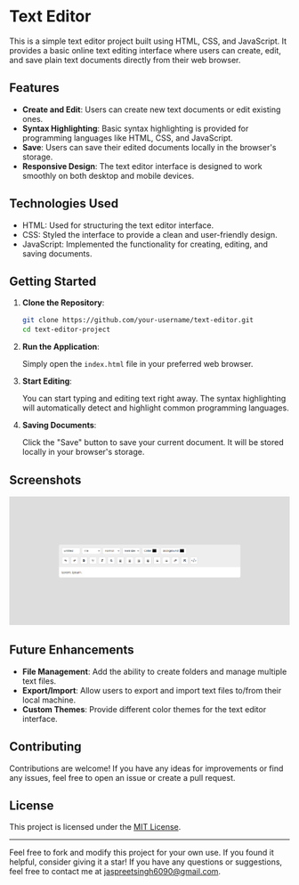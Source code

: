 # Text Editor 



This is a simple text editor project built using HTML, CSS, and JavaScript. It provides a basic online text editing interface where users can create, edit, and save plain text documents directly from their web browser.

## Features

- **Create and Edit**: Users can create new text documents or edit existing ones.
- **Syntax Highlighting**: Basic syntax highlighting is provided for programming languages like HTML, CSS, and JavaScript.
- **Save**: Users can save their edited documents locally in the browser's storage.
- **Responsive Design**: The text editor interface is designed to work smoothly on both desktop and mobile devices.

## Technologies Used

- HTML: Used for structuring the text editor interface.
- CSS: Styled the interface to provide a clean and user-friendly design.
- JavaScript: Implemented the functionality for creating, editing, and saving documents.

## Getting Started

1. **Clone the Repository**:

    ```bash
    git clone https://github.com/your-username/text-editor.git
    cd text-editor-project
    ```

2. **Run the Application**:

    Simply open the `index.html` file in your preferred web browser.

3. **Start Editing**:

    You can start typing and editing text right away. The syntax highlighting will automatically detect and highlight common programming languages.

4. **Saving Documents**:

    Click the "Save" button to save your current document. It will be stored locally in your browser's storage.

## Screenshots

![Screenshot 1](/image.png)


## Future Enhancements

- **File Management**: Add the ability to create folders and manage multiple text files.
- **Export/Import**: Allow users to export and import text files to/from their local machine.
- **Custom Themes**: Provide different color themes for the text editor interface.

## Contributing

Contributions are welcome! If you have any ideas for improvements or find any issues, feel free to open an issue or create a pull request.

## License

This project is licensed under the [MIT License](LICENSE).

---

Feel free to fork and modify this project for your own use. If you found it helpful, consider giving it a star! If you have any questions or suggestions, feel free to contact me at jaspreetsingh6090@gmail.com.